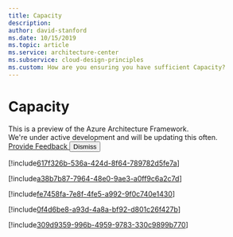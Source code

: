 ```yaml
---
title: Capacity
description: 
author: david-stanford
ms.date: 10/15/2019
ms.topic: article
ms.service: architecture-center
ms.subservice: cloud-design-principles
ms.custom: How are you ensuring you have sufficient Capacity? 
---
```


# Capacity

<div id="banner-holder" class="has-default-focus has-overflow-hidden">
    <section data-dismissable="disappearing" class="uhf-container has-padding has-padding-top-small has-padding-bottom-small has-background-docs alert is-banner has-text-docs-invert" id="preview-banner" data-bi-name="preview-banner">
        <div class="level">
            <div class="level-left has-margin-left-medium has-margin-right-medium-mobile">
                <div class="level-item has-flex-justify-content-start-mobile">
                    <span class="learn-banner-heading has-padding is-size-3 is-title">
                        This is a preview of the Azure Architecture Framework.<br>
                        We're under active development and will be updating this often.
                    </span>
                </div>
            </div>
            <div class="level-right has-margin-right-medium has-flex-justify-content-start-mobile">  
                <a id="feedback-anchor" data-bi-name="CTA" class="button is-transparent has-inverted-border is-small" href="#feedback">
                    <span>Provide Feedback</span>
                </a>
                <button type="button" data-dismiss="" data-bi-name="close" class="is-inverted has-inverted-focus has-inner-focus delete is-large is-absolute-mobile has-top-zero-mobile has-right-zero-mobile has-margin-extra-small-mobile">
                    <span class="visually-hidden">Dismiss</span>
                </button>
            </div>
        </div>
    </section>
</div>

<!-- Using a Content Delivery Networks (CDN) if applicable -->
[!include[617f326b-536a-424d-8f64-789782d5fe7a](../../../includes/aar_guidance/617f326b-536a-424d-8f64-789782d5fe7a.md)]

<!-- Aware of any events that will cause spikes in user load -->
[!include[a38b7b87-7964-48e0-9ae3-a0ff9c6a2c7d](../../../includes/aar_guidance/a38b7b87-7964-48e0-9ae3-a0ff9c6a2c7d.md)]

<!-- Optimized resource choices (vm, database sizing, etc) to match the needs of your application -->
[!include[fe7458fa-7e8f-4fe5-a992-9f0c740e1430](../../../includes/aar_guidance/fe7458fa-7e8f-4fe5-a992-9f0c740e1430.md)]

<!-- Configured scaling policies using the appropriate metrics -->
[!include[0f4d6be8-a93d-4a8a-bf92-d801c26f427b](../../../includes/aar_guidance/0f4d6be8-a93d-4a8a-bf92-d801c26f427b.md)]

<!-- Automatically schedule autoscaling to add resources based on time of day trends -->
[!include[309d9359-996b-4959-9783-330c9899b770](../../../includes/aar_guidance/309d9359-996b-4959-9783-330c9899b770.md)]

